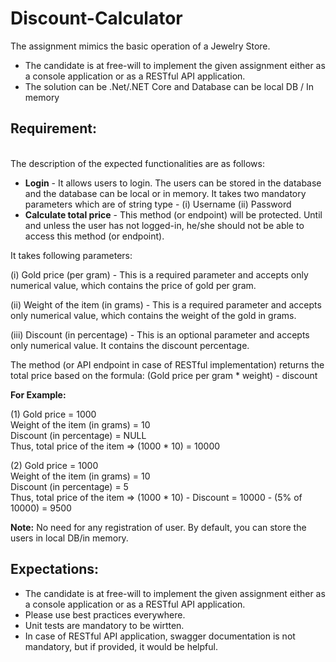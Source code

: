 # Discount-Calculator

The assignment mimics the basic operation of a Jewelry Store.
- The candidate is at free-will to implement the given assignment either as a console application or as a RESTful API application.
- The solution can be .Net/.NET Core and Database can be local DB / In memory


## Requirement:
</br>The description of the expected functionalities are as follows:
- **Login** - It allows users to login. The users can be stored in the database and the database can be local or in memory. It takes two mandatory parameters which are of string type - (i) Username (ii) Password
- **Calculate total price** - This method (or endpoint) will be protected. Until and unless the user has not logged-in, he/she should not be able to access this method (or endpoint).

It takes following parameters:

(i) Gold price (per gram) - This is a required parameter and accepts only numerical value, which contains the price of gold per gram.

(ii) Weight of the item (in grams) - This is a required parameter and accepts only numerical value, which contains the weight of the gold in grams.

(iii) Discount (in percentage) - This is an optional parameter and accepts only numerical value. It contains the discount percentage.

The method (or API endpoint in case of RESTful implementation) returns the total price based on the formula: (Gold price per gram * weight) - discount

**For Example:**

(1) Gold price = 1000
</br>Weight of the item (in grams) = 10
</br>Discount (in percentage) = NULL
</br>Thus, total price of the item => (1000 * 10) = 10000
			
(2)	Gold price = 1000
		</br>	Weight of the item (in grams) = 10
		</br>	Discount (in percentage) = 5
</br>Thus, total price of the item => (1000 * 10) - Discount = 10000 - (5% of 10000) = 9500

**Note:**
No need for any registration of user. By default, you can store the users in local DB/in memory.

## Expectations:
- The candidate is at free-will to implement the given assignment either as a console application or as a RESTful API application.
- Please use best practices everywhere.
- Unit tests are mandatory to be wirtten.
- In case of RESTful API application, swagger documentation is not mandatory, but if provided, it would be helpful.
